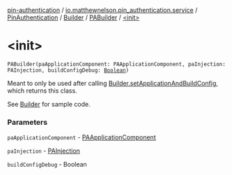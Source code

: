 [pin-authentication](../../../../index.md) / [io.matthewnelson.pin_authentication.service](../../../index.md) / [PinAuthentication](../../index.md) / [Builder](../index.md) / [PABuilder](index.md) / [&lt;init&gt;](./-init-.md)

# &lt;init&gt;

`PABuilder(paApplicationComponent: PAApplicationComponent, paInjection: PAInjection, buildConfigDebug: `[`Boolean`](https://kotlinlang.org/api/latest/jvm/stdlib/kotlin/-boolean/index.html)`)`

Meant to only be used after calling [Builder.setApplicationAndBuildConfig](../set-application-and-build-config.md), which
returns this class.

See [Builder](../index.md) for sample code.

### Parameters

`paApplicationComponent` - [PAApplicationComponent](#)

`paInjection` - [PAInjection](#)

`buildConfigDebug` - Boolean